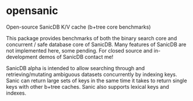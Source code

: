 # opensanic
Open-source SanicDB K/V cache (b+tree core benchmarks) 



This package provides benchmarks of both the binary search core and concurrent / safe database core of SanicDB. Many features of SanicDB are not implemented here, some pending. For closed source and in-development demos of SanicDB contact me! 

SanicDB alpha is intended to allow searching through and retrieving/mutating ambiguous datasets concurrently by indexing keys. Sanic can return large sets of keys in the same time it takes to return single keys with other b+tree caches. Sanic also supports lexical keys and indexes.




